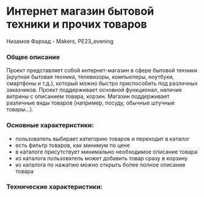 # Интернет магазин бытовой техники и прочих товаров
Низамов Фархад - Makers, PE23_evening

### Общее описание
Проект представляет собой интернет-магазин в сфере бытовой техники (крупная бытовая техника, телевизоры, компьютеры, ноутбуки, смартфоны и т.д.), который можно быстро приспособить под различных заказчиков. Проект поддерживает основной функционал, наличие витрины с описанием товара, корзин. Магазин поддерживает различные виды товаров (например, посуду, обычные штучные товары...).

### Основные характеристики:
* пользователь выбирает категорию товаров и переходит в каталог
* есть фильтр товаров, как минимум по цене
* в каталоге присутствует минимально необходимое описание товара
* из каталога пользователь может добавить товар сразу в корзину 
* из каталога по нажатию можно открыть более полное описание товара
<!-- * функция сравнения товаров -->
<!-- * в корзине пользователь может воспользоваться калькулятором цены, а также выбрать способ доставки -->
<!-- * поддерживается функция онлайн-платежей. -->

### Технические характеристики:
<!-- * Приложение защищено от XSS-атак. -->
<!-- * Приложение защищено от инъекций к базе -->
